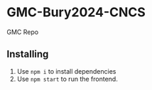 # GMC-Bury2024-CNCS
GMC Repo

## Installing

1. Use `npm i` to install dependencies
2. Use `npm start` to run the frontend.